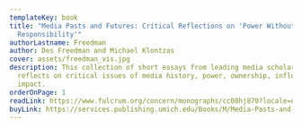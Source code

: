 ```yaml
---
templateKey: book
title: "Media Pasts and Futures: Critical Reflections on 'Power Without
  Responsibility'"
authorLastname: Freedman
author: Des Freedman and Michael Klontzas
cover: assets/freedman_vis.jpg
description: This collection of short essays from leading media scholars
  reflects on critical issues of media history, power, ownership, influence and
  impact.
orderOnPage: 1
readLink: https://www.fulcrum.org/concern/monographs/cc08hj870?locale=en
buyLink: https://services.publishing.umich.edu/Books/M/Media-Pasts-and-Futures2
---
```

